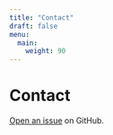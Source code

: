 ```yaml
---
title: "Contact"
draft: false
menu:
  main:
    weight: 90
---
```


# Contact

[Open an issue](https://github.com/INTSEAN/discord-ticket-extractor/issues/new) on GitHub.

